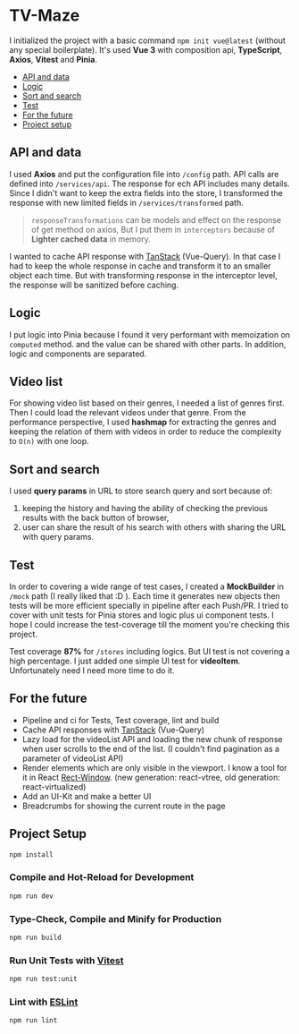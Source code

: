 # TV-Maze

I initialized the project with a basic command `npm init vue@latest` (without any special boilerplate). It's used **Vue 3** with composition api, **TypeScript**, **Axios**, **Vitest** and **Pinia**.

- [API and data](#api-and-data)
- [Logic](#logic)
- [Sort and search](#sort-and-search)
- [Test](#test)
- [For the future](#for-the-future)
- [Project setup](#project-setup)

## API and data
I used **Axios** and put the configuration file into `/config` path. API calls are defined into `/services/api`. The response for ech API includes many details. Since I didn't want to keep the extra fields into the store, I transformed the response with new limited fields in `/services/transformed` path.

> `responseTransformations` can be models and effect on the response of get method on axios, But I put them in `interceptors` because of **Lighter cached data** in memory.

I wanted to cache API response with [TanStack](https://tanstack.com/query/v4/docs/adapters/vue-query) (Vue-Query). In that case I had to keep the whole response in cache and transform it to an smaller object each time. But with transforming response in the interceptor level, the response will be sanitized before caching.

## Logic
I put logic into Pinia because I found it very performant with memoization on `computed` method. and the value can be shared with other parts. In addition, logic and components are separated.

## Video list
For showing video list based on their genres,  I needed a list of genres first. Then I could load the relevant videos under that genre. From the performance perspective, I used **hashmap** for extracting the genres and keeping the relation of them with videos in order to reduce the complexity to `O(n)` with one loop.

## Sort and search
I used **query params** in URL to store search query and sort because of: 
1. keeping the history and having the ability of checking the previous results with the back button of browser,
2. user can share the result of his search with others with sharing the URL with query params.

## Test
In order to covering a wide range of test cases, I created a **MockBuilder** in `/mock` path (I really liked that :D ). Each time it generates new objects then tests will be more efficient specially in pipeline after each Push/PR. I tried to cover with unit tests for Pinia stores and logic plus ui component tests. I hope I could increase the test-coverage till the moment you're checking this project.

Test coverage **87%** for `/stores` including logics. But UI test is not covering a high percentage. I just added one simple UI test for **videoItem**. Unfortunately need I need more time to do it.

## For the future
- Pipeline and ci for Tests, Test coverage, lint and build
- Cache API responses with [TanStack](https://tanstack.com/query/v4/docs/adapters/vue-query) (Vue-Query)
- Lazy load for the videoList API and loading the new chunk of response when user scrolls to the end of the list. (I couldn't find pagination as a parameter of videoList API)
- Render elements which are only visible in the viewport. I know a tool for it in React [Rect-Window](https://github.com/bvaughn/react-window). (new generation: react-vtree, old generation: react-virtualized)
- Add an UI-Kit and make a better UI
- Breadcrumbs for showing the current route in the page
## Project Setup

```sh
npm install
```

### Compile and Hot-Reload for Development

```sh
npm run dev
```

### Type-Check, Compile and Minify for Production

```sh
npm run build
```

### Run Unit Tests with [Vitest](https://vitest.dev/)

```sh
npm run test:unit
```

### Lint with [ESLint](https://eslint.org/)

```sh
npm run lint
```
